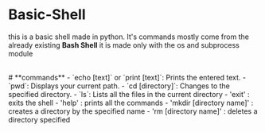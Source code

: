 # Basic-Shell
this is a basic shell made in python. It's commands mostly come from the already existing
**Bash Shell** it is made only with the os and subprocess module

<br>
# **commands**
- `echo [text]` or `print [text]`: Prints the entered text.
- `pwd`: Displays your current path.
- `cd [directory]`: Changes to the specified directory.
- `ls`: Lists all the files in the current directory
- 'exit' : exits the shell
- 'help' : prints all the commands 
- 'mkdir [directory name]' : creates a directory by the specified name
- 'rm [directory name]' : deletes a directory specified 
